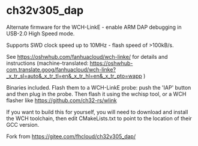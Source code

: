 # ch32v305_dap
Alternate firmware for the WCH-LinkE - enable ARM DAP debugging in USB-2.0 High Speed mode.

Supports SWD clock speed up to 10MHz - flash speed of >100kB/s. 

See https://oshwhub.com/fanhuacloud/wch-linke/ for details and instructions (machine-translated: https://oshwhub-com.translate.goog/fanhuacloud/wch-linke?_x_tr_sl=auto&_x_tr_tl=en&_x_tr_hl=en&_x_tr_pto=wapp )

Binaries included. Flash them to a WCH-LinkE probe: push the 'IAP' button and then plug in the probe. Then flash it using the wchisp tool, or a WCH flasher like https://github.com/ch32-rs/wlink

If you want to build this for yourself, you will need to download and install the WCH toolchain, then edit CMakeLists.txt to point to the location of their GCC version.

Fork from https://gitee.com/fhcloud/ch32v305_dap/

